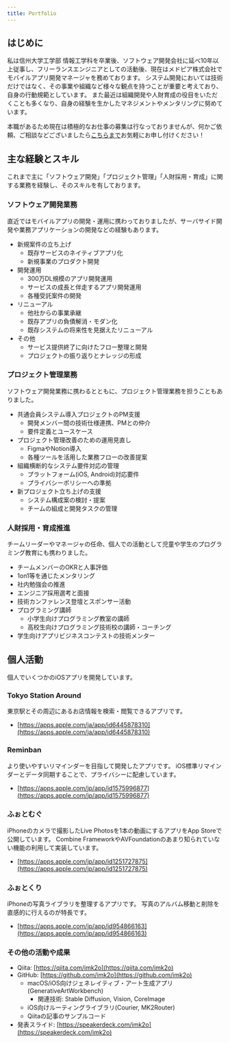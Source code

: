```yaml
---
title: Portfolio
---
```


## はじめに

私は信州大学工学部 情報工学科を卒業後、ソフトウェア開発会社に延べ10年以上従事し、フリーランスエンジニアとしての活動後、現在はメドピア株式会社でモバイルアプリ開発マネージャを務めております。
システム開発においては技術だけではなく、その事業や組織など様々な観点を持つことが重要と考えており、自身の行動規範としています。
また最近は組織開発や人財育成の役目をいただくことも多くなり、自身の経験を生かしたマネジメントやメンタリングに努めています。

本職があるため現在は積極的なお仕事の募集は行なっておりませんが、何かご依頼、ご相談などございましたら[こちらまで](mailto:imk2o.biz@icloud.com)お気軽にお申し付けください！

## 主な経験とスキル

これまで主に「ソフトウェア開発」「プロジェクト管理」「人財採用・育成」に関する業務を経験し、そのスキルを有しております。

### ソフトウェア開発業務

直近ではモバイルアプリの開発・運用に携わっておりましたが、サーバサイド開発や業務アプリケーションの開発などの経験もあります。

* 新規案件の立ち上げ
  - 既存サービスのネイティブアプリ化
  - 新規事業のプロダクト開発
* 開発運用
  - 300万DL規模のアプリ開発運用
  - サービスの成長と伴走するアプリ開発運用
  - 各種受託案件の開発
* リニューアル
  - 他社からの事業承継
  - 既存アプリの負債解消・モダン化
  - 既存システムの将来性を見据えたリニューアル
* その他
  - サービス提供終了に向けたフロー整理と開発
  - プロジェクトの振り返りとナレッジの形成

### プロジェクト管理業務

ソフトウェア開発業務に携わるとともに、プロジェクト管理業務を担うこともありました。

* 共通会員システム導入プロジェクトのPM支援
  - 開発メンバー間の技術仕様連携、PMとの仲介
  - 要件定義とユースケース
* プロジェクト管理改善のための運用見直し
  - FigmaやNotion導入
  - 各種ツールを活用した業務フローの改善提案
* 組織横断的なシステム要件対応の管理
  - プラットフォーム(iOS, Android)対応要件
  - プライバシーポリシーへの準拠
* 新プロジェクト立ち上げの支援
  - システム構成案の検討・提案
  - チームの組成と開発タスクの管理

### 人財採用・育成推進

チームリーダーやマネージャの任命、個人での活動として児童や学生のプログラミング教育にも携わりました。

* チームメンバーのOKRと人事評価
* 1on1等を通じたメンタリング
* 社内勉強会の推進
* エンジニア採用選考と面接
* 技術カンファレンス登壇とスポンサー活動
* プログラミング講師
  - 小学生向けプログラミング教室の講師
  - 高校生向けプログラミング技術校の講師・コーチング
* 学生向けアプリビジネスコンテストの技術メンター

## 個人活動

個人でいくつかのiOSアプリを開発しています。

### Tokyo Station Around

東京駅とその周辺にあるお店情報を検索・閲覧できるアプリです。

* [https://apps.apple.com/ja/app/id6445878310](https://apps.apple.com/ja/app/id6445878310)

### Reminban

より使いやすいリマインダーを目指して開発したアプリです。
iOS標準リマインダーとデータ同期することで、プライバシーに配慮しています。

* [https://apps.apple.com/jp/app/id1575996877](https://apps.apple.com/jp/app/id1575996877)

### ふぉとむぐ

iPhoneのカメラで撮影したLive Photosを1本の動画にするアプリをApp Storeで公開しています。
Combine FrameworkやAVFoundationのあまり知られていない機能の利用して実装しています。

* [https://apps.apple.com/jp/app/id1251727875](https://apps.apple.com/jp/app/id1251727875)

### ふぉとくり

iPhoneの写真ライブラリを整理するアプリです。
写真のアルバム移動と削除を直感的に行えるのが特長です。

* [https://apps.apple.com/jp/app/id954866163](https://apps.apple.com/jp/app/id954866163)

### その他の活動や成果

* Qiita: [https://qiita.com/imk2o](https://qiita.com/imk2o)
* GitHub: [https://github.com/imk2o](https://github.com/imk2o)
  - macOS/iOS向けジェネレイティブ・アート生成アプリ(GenerativeArtWorkbench)
    - 関連技術: Stable Diffusion, Vision, CoreImage
  - iOS向けルーティングライブラリ(Courier, MK2Router)
  - Qiitaの記事のサンプルコード
* 発表スライド: [https://speakerdeck.com/imk2o](https://speakerdeck.com/imk2o)
